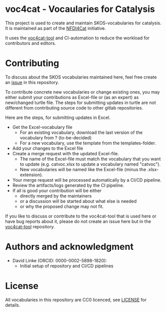 # voc4cat - Vocaularies for Catalysis

This project is used to create and maintain SKOS-vocabularies for catalysis. It is maintained as part of the [NFDI4Cat](http://www.nfdi4cat.org) initiative.

It uses the [voc4cat-tool](https://gitlab.fokus.fraunhofer.de/nfdi4cat/ta1-ontologies/heterogen-synth) and CI-automation to reduce the workload for contributors and editors.


# Contributing

To discuss about the SKOS vocabularies maintained here, feel free create an [issue](https://gitlab.fokus.fraunhofer.de/nfdi4cat/ta1-ontologies/voc4cat/-/issues) in this repository.

To contribute concrete new vocabularies or change existing ones, you may either submit your contributions as Excel-file or (as an expert) as new/changed turtle file. The steps for submitting updates in turtle are not different from contributing source code to other gitlab repositories.

Here are the steps, for submitting updates in Excel.
  - Get the Excel-vocabulary file
    - For an existing vocabulary, download the last version of the vocabulary from ? (to-be-decided)
    - For a new vocabulary, use the template from the templates-folder.
 - Add your changes to the Excel file
 - Create a merge request with the updated Excel-file. 
   - The name of the Excel-file must match the vocabulary that you want to update (e.g. catvoc.xlsx to update a vocabulary named "catvoc"). 
   - New vocabularies will be named like the Excel-file (minus the .xlsx-extension).
 - Your merge request will be processed automatically by a CI/CD pipeline.
 - Review the artifacts/logs generated by the CI pipeline.
 - If all is good your contribution will be either
   - directly merged by the maintainers 
   - or a discussion will be started about what else is needed 
   - or why the proposed change may not fit.

If you like to discuss or contribute to the voc4cat-tool that is used here or have bug reports about it, please do not create an issue here but in the [voc4cat-tool](https://gitlab.fokus.fraunhofer.de/nfdi4cat/ta1-ontologies/heterogen-synth/-/issues) repository.


# Authors and acknowledgment

* David Linke (ORCID: 0000-0002-5898-1820): 
  - Initial setup of repository and CI/CD pipelines


# License

All vocabularies in this repository are CC0 licenced, see [LICENSE](LICENSE) for details.
